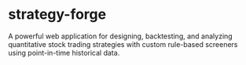 # strategy-forge
A powerful web application for designing, backtesting, and analyzing quantitative stock trading strategies with custom rule-based screeners using point-in-time historical data.
